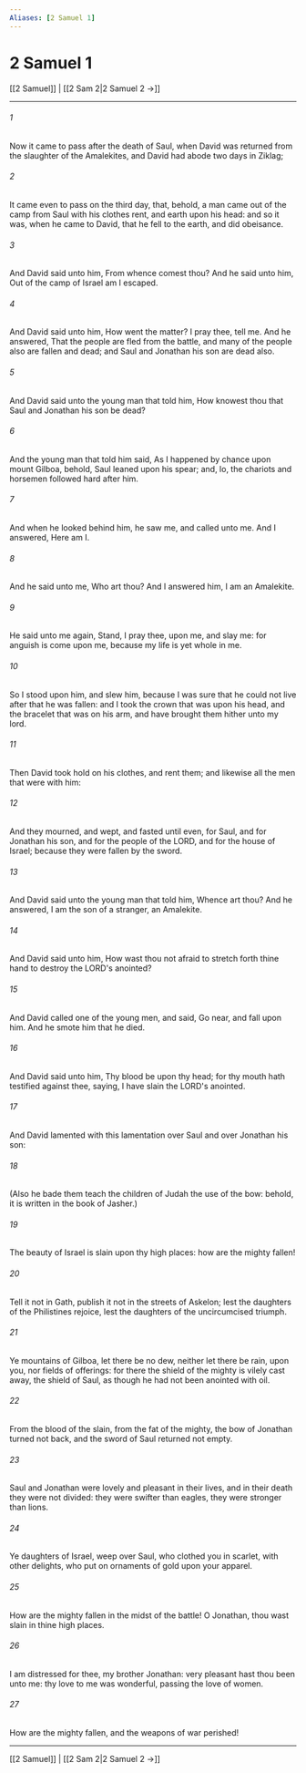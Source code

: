 ```yaml
---
Aliases: [2 Samuel 1]
---
```

# 2 Samuel 1

[[2 Samuel]] | [[2 Sam 2|2 Samuel 2 →]]
***



###### 1 
Now it came to pass after the death of Saul, when David was returned from the slaughter of the Amalekites, and David had abode two days in Ziklag; 

###### 2 
It came even to pass on the third day, that, behold, a man came out of the camp from Saul with his clothes rent, and earth upon his head: and so it was, when he came to David, that he fell to the earth, and did obeisance. 

###### 3 
And David said unto him, From whence comest thou? And he said unto him, Out of the camp of Israel am I escaped. 

###### 4 
And David said unto him, How went the matter? I pray thee, tell me. And he answered, That the people are fled from the battle, and many of the people also are fallen and dead; and Saul and Jonathan his son are dead also. 

###### 5 
And David said unto the young man that told him, How knowest thou that Saul and Jonathan his son be dead? 

###### 6 
And the young man that told him said, As I happened by chance upon mount Gilboa, behold, Saul leaned upon his spear; and, lo, the chariots and horsemen followed hard after him. 

###### 7 
And when he looked behind him, he saw me, and called unto me. And I answered, Here am I. 

###### 8 
And he said unto me, Who art thou? And I answered him, I am an Amalekite. 

###### 9 
He said unto me again, Stand, I pray thee, upon me, and slay me: for anguish is come upon me, because my life is yet whole in me. 

###### 10 
So I stood upon him, and slew him, because I was sure that he could not live after that he was fallen: and I took the crown that was upon his head, and the bracelet that was on his arm, and have brought them hither unto my lord. 

###### 11 
Then David took hold on his clothes, and rent them; and likewise all the men that were with him: 

###### 12 
And they mourned, and wept, and fasted until even, for Saul, and for Jonathan his son, and for the people of the LORD, and for the house of Israel; because they were fallen by the sword. 

###### 13 
And David said unto the young man that told him, Whence art thou? And he answered, I am the son of a stranger, an Amalekite. 

###### 14 
And David said unto him, How wast thou not afraid to stretch forth thine hand to destroy the LORD's anointed? 

###### 15 
And David called one of the young men, and said, Go near, and fall upon him. And he smote him that he died. 

###### 16 
And David said unto him, Thy blood be upon thy head; for thy mouth hath testified against thee, saying, I have slain the LORD's anointed. 

###### 17 
And David lamented with this lamentation over Saul and over Jonathan his son: 

###### 18 
(Also he bade them teach the children of Judah the use of the bow: behold, it is written in the book of Jasher.) 

###### 19 
The beauty of Israel is slain upon thy high places: how are the mighty fallen! 

###### 20 
Tell it not in Gath, publish it not in the streets of Askelon; lest the daughters of the Philistines rejoice, lest the daughters of the uncircumcised triumph. 

###### 21 
Ye mountains of Gilboa, let there be no dew, neither let there be rain, upon you, nor fields of offerings: for there the shield of the mighty is vilely cast away, the shield of Saul, as though he had not been anointed with oil. 

###### 22 
From the blood of the slain, from the fat of the mighty, the bow of Jonathan turned not back, and the sword of Saul returned not empty. 

###### 23 
Saul and Jonathan were lovely and pleasant in their lives, and in their death they were not divided: they were swifter than eagles, they were stronger than lions. 

###### 24 
Ye daughters of Israel, weep over Saul, who clothed you in scarlet, with other delights, who put on ornaments of gold upon your apparel. 

###### 25 
How are the mighty fallen in the midst of the battle! O Jonathan, thou wast slain in thine high places. 

###### 26 
I am distressed for thee, my brother Jonathan: very pleasant hast thou been unto me: thy love to me was wonderful, passing the love of women. 

###### 27 
How are the mighty fallen, and the weapons of war perished!

***
[[2 Samuel]] | [[2 Sam 2|2 Samuel 2 →]]
